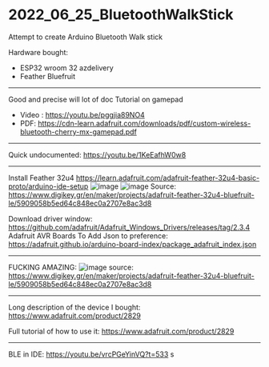# 2022_06_25_BluetoothWalkStick
Attempt to create Arduino Bluetooth Walk stick

Hardware bought:
- ESP32 wroom 32 azdelivery
- Feather Bluefruit



-----------------------

Good and precise will lot of doc
Tutorial on gamepad
- Video : https://youtu.be/pggjia89NO4 
- PDF: https://cdn-learn.adafruit.com/downloads/pdf/custom-wireless-bluetooth-cherry-mx-gamepad.pdf


---------------

Quick undocumented:
https://youtu.be/1KeEafhW0w8



------------

Install Feather 32u4
https://learn.adafruit.com/adafruit-feather-32u4-basic-proto/arduino-ide-setup
![image](https://user-images.githubusercontent.com/20149493/175768784-d8d0eff2-a774-4b56-8b57-01394f63f126.png)
![image](https://user-images.githubusercontent.com/20149493/175768788-5087b2cc-06be-406f-957f-b1ce1199af5e.png)
Source: https://www.digikey.gr/en/maker/projects/adafruit-feather-32u4-bluefruit-le/5909058b5ed64c848ec0a2707e8ac3d8

Download driver window: https://github.com/adafruit/Adafruit_Windows_Drivers/releases/tag/2.3.4
Adafruit AVR Boards
To Add Json to preference: https://adafruit.github.io/arduino-board-index/package_adafruit_index.json


------------
FUCKING AMAZING:
![image](https://user-images.githubusercontent.com/20149493/175768964-d20a7a5a-6b53-4dae-834a-7a86c6c82b1f.png)
source: https://www.digikey.gr/en/maker/projects/adafruit-feather-32u4-bluefruit-le/5909058b5ed64c848ec0a2707e8ac3d8


----------------

Long description of the device I bought: 
https://www.adafruit.com/product/2829

Full tutorial of how to use it:
https://www.adafruit.com/product/2829



------------------


BLE in IDE:
https://youtu.be/vrcPGeYinVQ?t=533
s
